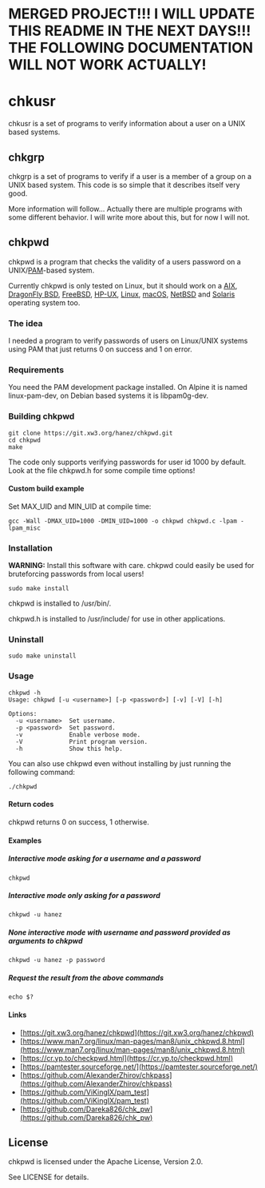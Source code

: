 # MERGED PROJECT!!! I WILL UPDATE THIS README IN THE NEXT DAYS!!! THE FOLLOWING DOCUMENTATION WILL NOT WORK ACTUALLY!

# chkusr

chkusr is a set of programs to verify information about a user on a UNIX based systems.

## chkgrp

chkgrp is a set of programs to verify if a user is a member of a group on a UNIX based system. This code is so simple that it describes itself very good.

More information will follow... Actually there are multiple programs with some different behavior. I will write more about this, but for now I will not.

## chkpwd

chkpwd is a program that checks the validity of a users password on a UNIX/[PAM](https://en.wikipedia.org/wiki/Pluggable_Authentication_Module)-based system.

Currently chkpwd is only tested on Linux, but it should work on a [AIX](https://en.wikipedia.org/wiki/IBM_AIX), [DragonFly BSD](https://www.dragonflybsd.org/), [FreeBSD](https://www.freebsd.org/), [HP-UX](https://en.wikipedia.org/wiki/HP-UX), [Linux](https://kernel.org/), [macOS](https://en.wikipedia.org/wiki/MacOS), [NetBSD](https://netbsd.org/) and [Solaris](https://en.wikipedia.org/wiki/Oracle_Solaris) operating system too.

### The idea

I needed a program to verify passwords of users on Linux/UNIX systems using PAM that just returns 0 on success and 1 on error.

### Requirements

You need the PAM development package installed. On Alpine it is named linux-pam-dev, on Debian based systems it is libpam0g-dev.

### Building chkpwd

```
git clone https://git.xw3.org/hanez/chkpwd.git
cd chkpwd
make
```

The code only supports verifying passwords for user id 1000 by default. Look at the file chkpwd.h for some compile time options!

#### Custom build example

Set MAX_UID and MIN_UID at compile time:

```
gcc -Wall -DMAX_UID=1000 -DMIN_UID=1000 -o chkpwd chkpwd.c -lpam -lpam_misc
```

### Installation

**WARNING:** Install this software with care. chkpwd could easily be used for bruteforcing passwords from local users!

```
sudo make install
```

chkpwd is installed to /usr/bin/.

chkpwd.h is installed to /usr/include/ for use in other applications.

### Uninstall

```
sudo make uninstall
```

### Usage

```
chkpwd -h
Usage: chkpwd [-u <username>] [-p <password>] [-v] [-V] [-h]

Options:
  -u <username>  Set username.
  -p <password>  Set password.
  -v             Enable verbose mode.
  -V             Print program version.
  -h             Show this help.
```

You can also use chkpwd even without installing by just running the following command:

```
./chkpwd
```

#### Return codes

chkpwd returns 0 on success, 1 otherwise.

#### Examples


##### Interactive mode asking for a username and a password

```
chkpwd
```

##### Interactive mode only asking for a password

```
chkpwd -u hanez
```

##### None interactive mode with username and password provided as arguments to chkpwd

```
chkpwd -u hanez -p password
```

##### Request the result from the above commands

```
echo $?
```

#### Links

 - [https://git.xw3.org/hanez/chkpwd](https://git.xw3.org/hanez/chkpwd)
 - [https://www.man7.org/linux/man-pages/man8/unix_chkpwd.8.html](https://www.man7.org/linux/man-pages/man8/unix_chkpwd.8.html)
 - [https://cr.yp.to/checkpwd.html](https://cr.yp.to/checkpwd.html)
 - [https://pamtester.sourceforge.net/](https://pamtester.sourceforge.net/)
 - [https://github.com/AlexanderZhirov/chkpass](https://github.com/AlexanderZhirov/chkpass)
 - [https://github.com/ViKingIX/pam_test](https://github.com/ViKingIX/pam_test)
 - [https://github.com/Dareka826/chk_pw](https://github.com/Dareka826/chk_pw)

## License

chkpwd is licensed under the Apache License, Version 2.0.

See LICENSE for details.

